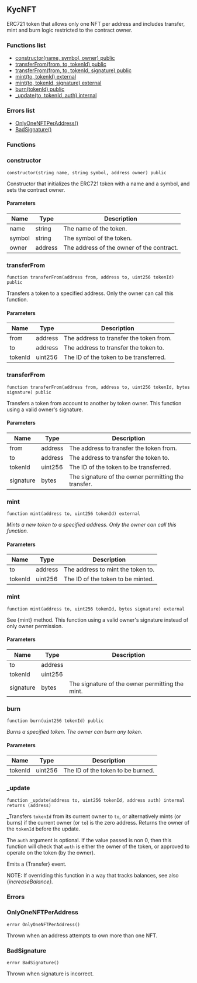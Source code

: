 
## KycNFT

ERC721 token that allows only one NFT per address and includes transfer, mint and burn logic restricted to the contract owner.

### Functions list
- [constructor(name, symbol, owner) public](#constructor)
- [transferFrom(from, to, tokenId) public](#transferfrom)
- [transferFrom(from, to, tokenId, signature) public](#transferfrom)
- [mint(to, tokenId) external](#mint)
- [mint(to, tokenId, signature) external](#mint)
- [burn(tokenId) public](#burn)
- [_update(to, tokenId, auth) internal](#_update)

### Errors list
- [OnlyOneNFTPerAddress() ](#onlyonenftperaddress)
- [BadSignature() ](#badsignature)

### Functions
### constructor

```solidity
constructor(string name, string symbol, address owner) public
```
Constructor that initializes the ERC721 token with a name and a symbol, and sets the contract owner.

#### Parameters

| Name | Type | Description |
| ---- | ---- | ----------- |
| name | string | The name of the token. |
| symbol | string | The symbol of the token. |
| owner | address | The address of the owner of the contract. |

### transferFrom

```solidity
function transferFrom(address from, address to, uint256 tokenId) public
```
Transfers a token to a specified address. Only the owner can call this function.

#### Parameters

| Name | Type | Description |
| ---- | ---- | ----------- |
| from | address | The address to transfer the token from. |
| to | address | The address to transfer the token to. |
| tokenId | uint256 | The ID of the token to be transferred. |

### transferFrom

```solidity
function transferFrom(address from, address to, uint256 tokenId, bytes signature) public
```
Transfers a token from account to another by token owner. This function using a valid owner's signature.

#### Parameters

| Name | Type | Description |
| ---- | ---- | ----------- |
| from | address | The address to transfer the token from. |
| to | address | The address to transfer the token to. |
| tokenId | uint256 | The ID of the token to be transferred. |
| signature | bytes | The signature of the owner permitting the transfer. |

### mint

```solidity
function mint(address to, uint256 tokenId) external
```

_Mints a new token to a specified address. Only the owner can call this function._

#### Parameters

| Name | Type | Description |
| ---- | ---- | ----------- |
| to | address | The address to mint the token to. |
| tokenId | uint256 | The ID of the token to be minted. |

### mint

```solidity
function mint(address to, uint256 tokenId, bytes signature) external
```
See {mint} method. This function using a valid owner's signature instead of only owner permission.

#### Parameters

| Name | Type | Description |
| ---- | ---- | ----------- |
| to | address |  |
| tokenId | uint256 |  |
| signature | bytes | The signature of the owner permitting the mint. |

### burn

```solidity
function burn(uint256 tokenId) public
```

_Burns a specified token. The owner can burn any token._

#### Parameters

| Name | Type | Description |
| ---- | ---- | ----------- |
| tokenId | uint256 | The ID of the token to be burned. |

### _update

```solidity
function _update(address to, uint256 tokenId, address auth) internal returns (address)
```

_Transfers `tokenId` from its current owner to `to`, or alternatively mints (or burns) if the current owner
(or `to`) is the zero address. Returns the owner of the `tokenId` before the update.

The `auth` argument is optional. If the value passed is non 0, then this function will check that
`auth` is either the owner of the token, or approved to operate on the token (by the owner).

Emits a {Transfer} event.

NOTE: If overriding this function in a way that tracks balances, see also {_increaseBalance}._

### Errors
### OnlyOneNFTPerAddress

```solidity
error OnlyOneNFTPerAddress()
```
Thrown when an address attempts to own more than one NFT.

### BadSignature

```solidity
error BadSignature()
```
Thrown when signature is incorrect.

